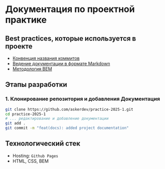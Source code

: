 # Документация по проектной практике

## Best practices, которые используется в проекте

- [Конвенция названия коммитов](https://www.conventionalcommits.org/en/v1.0.0/)
- [Ведение документации в формате Markdown](https://ru.wikipedia.org/wiki/Markdown)
- [Методология BEM](https://ru.bem.info/methodology/css/)

## Этапы разработки

### 1. Клонирование репозитория и добавления Документация

```bash
git clone https://github.com/askerdev/practice-2025-1.git
cd practice-2025-1
# ... редактирование и добавление документации
git add .
git commit -m "feat(docs): added project documentation"
```

## Технологический стек

- Hosting: `Github Pages`
- HTML, CSS, BEM

```

```
